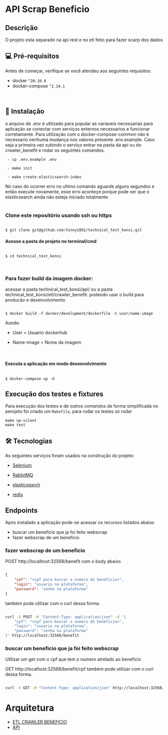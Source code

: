# API Scrap Beneficio


## Descrição

O projeto esta separado na api rest e no etl feito para fazer scarp dos dados


## 💻 Pré-requisitos

  

Antes de começar, verifique se você atendeu aos seguintes requisitos:

* docker `^20.10.8`
* docker-compose `^2.19.1`


  

<br>

  

## 🚀 Instalação
 o arquivo de .env é utilizado para popular as variaveis necessarias para aplicação se conectar com serviços externos necessarios e funcionar corretamente. Para utilização com o docker-compose-common não é necessario nenhuma mudança nos valores presente .env.example.
   Caso seja a primeira vez subindo o serviço entrar na pasta da api ou do crawler_benefit e rodar os seguintes comandos.
   
     - cp .env.example .env

     - make init

     - make create-elasticsearch-index

 No caso do ocorrer erro no ultimo comando aguarde alguns segundos e então execute novamente, esse erro aconteçe porque pode ser que o elasticsearch ainda não esteja iniciado totalmente.  
<br>

  

  

### Clone este repositório usando ssh ou https

````

$ git clone git@github.com:Vinny1892/technical_test_konsi.git

````

#### Acesse a pasta do projeto no terminal/cmd

```

$ cd technical_test_konsi

```

  

<br>

  

### Para fazer build da imagem docker:

 acessar a pasta  technical_test_konsi/api/ ou a pasta technical_test_konsi/etl/crawler_benefit. podendo usar o build para producão e desenvolvimento

```docker

$ docker build -f docker/development/dockerfile -t user/name-image

```

Aonde:

* User = Usuario dockerhub

* Name-image = Nome da imagem

  
  

<!-- Para instalar o projeto , siga estas etapas: -->

  
<br>

  

#### Executa a aplicação em modo desenvolvimento

  

```

$ docker-compose up -d

```


## Execução dos testes e fixtures

Para execução dos testes e de outros comandos de forma simplificada no perojeto foi criado um `Makefile`, para rodar os testes só rodar
```
make up-silent
make test
```



## 🛠 Tecnologias

  

As seguintes serviços foram usados na construção do projeto:

  
- [Selenium](https://www.selenium.dev/)

- [RabbitMQ](https://www.rabbitmq.com/)

- [elasticsearch](https://www.elastic.co/pt/)

- [redis](https://redis.io/)



## Endpoints

 Após instalado a aplicação pode-se acessar os recursos listados abaixo
   - buscar um beneficio que ja foi feito webscrap
   - fazer webscrap de um beneficio

### fazer webscrap de um beneficio

POST  http://localhost:32568/benefit com o body abaixo

```json

{
	"cpf": "<cpf para buscar o numero do beneficio>",
	"login": "usuario na plataforma",
	"password": "senha na plataforma"
}
````
também pode utilizar com o curl dessa forma.
```bash

curl -X POST -H "Content-Type: application/json" -d '{
	"cpf": "<cpf para buscar o numero do beneficio>",
	"login": "usuario na plataforma",
	"password": "senha na plataforma"
}' http://localhost:32568/benefit


`````
###  buscar um beneficio que ja foi feito webscrap

 Utilizar um get com o cpf que tem o numero atrelado ao beneficio

GET  http://localhost:32568/benefit/cpf 
também pode utilizar com o curl dessa forma.
```bash

curl -X GET -H "Content-Type: application/json" http://localhost:32568/benefit/<cpf>

`````

# Arquitetura
   - [ETL CRAWLER BENEFICIO](./etl/crawler_benefit/README.md)
   - [API](./api/README.md)
